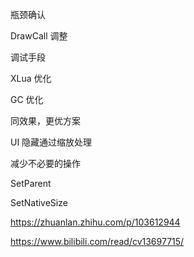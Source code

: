 瓶颈确认

DrawCall 调整

调试手段



XLua 优化



GC 优化



同效果，更优方案

UI 隐藏通过缩放处理

减少不必要的操作 

SetParent

SetNativeSize



https://zhuanlan.zhihu.com/p/103612944

https://www.bilibili.com/read/cv13697715/
